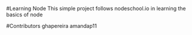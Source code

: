 #Learning Node
This simple project follows nodeschool.io in learning the basics of node

#Contributors
ghapereira
amandap11
